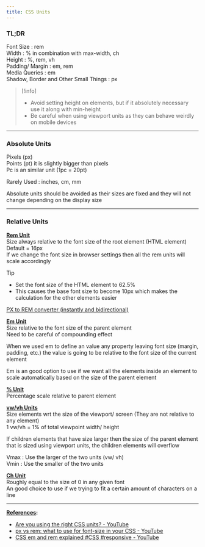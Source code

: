 ```yaml
---
title: CSS Units
---
```


### TL;DR

Font Size : rem  
Width : % in combination with max-width, ch  
Height : %, rem, vh  
Padding/ Margin : em, rem  
Media Queries : em  
Shadow, Border and Other Small Things : px

 > [!info]
 > * Avoid setting height on elements, but if it absolutely necessary use it along with min-height
 > * Be careful when using viewport units as they can behave weirdly on mobile devices

---

### Absolute Units

Pixels (px)  
Points (pt) it is slightly bigger than pixels  
Pc is an similar unit (1pc = 20pt)

Rarely Used : inches, cm, mm

Absolute units should be avoided as their sizes are fixed and they will not change depending on the display size

---

### Relative Units

**<u>Rem Unit</u>**  
Size always relative to the font size of the root element (HTML element)  
Default = 16px  
If we change the font size in browser settings then all the rem units will scale accordingly

 > [!tip]
 > * Set the font size of the HTML element to 62.5%
 > * This causes the base font size to become 10px which makes the calculation for the other elements easier

[PX to REM converter (instantly and bidirectional)](https://nekocalc.com/px-to-rem-converter)

**<u>Em Unit</u>**  
Size relative to the font size of the parent element  
Need to be careful of compounding effect

When we used em to define an value any property leaving font size (margin, padding, etc.) the value is going to be relative to the font size of the current element

Em is an good option to use if we want all the elements inside an element to scale automatically based on the size of the parent element

**<u>% Unit</u>**  
Percentage scale relative to parent element

**<u>vw/vh Units</u>**  
Size elements wrt the size of the viewport/ screen (They are not relative to any element)  
1 vw/vh = 1% of total viewpoint width/ height

If children elements that have size larger then the size of the parent element that is sized using viewport units, the children elements will overflow 

Vmax : Use the larger of the two units (vw/ vh)  
Vmin : Use the smaller of the two units

**<u>Ch Unit</u>**  
Roughly equal to the size of 0 in any given font  
An good choice to use if we trying to fit a certain amount of characters on a line

---

**<u>References</u>:**

* [Are you using the right CSS units? - YouTube](https://www.youtube.com/watch?v=N5wpD9Ov_To)
* [px vs rem: what to use for font-size in your CSS - YouTube](https://www.youtube.com/watch?v=dHbYcAncAgQ)
* [CSS em and rem explained #CSS #responsive - YouTube](https://www.youtube.com/watch?v=_-aDOAMmDHI)